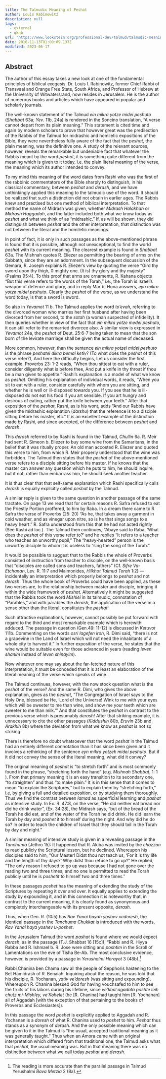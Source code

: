 ```yaml
---
title: The Talmudic Meaning of Peshat
author: Louis Rabinowitz
description: null
tags:
  - external
  - qkab
url: 'https://www.lookstein.org/professional-dev/talmud/talmudic-meaning-peshat/'
date: 2010-11-13T01:00:09.137Z
modified: 2023-06-17
---
```


## Abstract

The author of this essay takes a new look at one of the fundamental principles of biblical exegesis. Dr. Louis I. Rabinowitz, former Chief Rabbi of Transvaal and Orange Free State, South Africa, and Professor of Hebrew at the University of Witwatersrand, now resides in Jerusalem. He is the author of numerous books and articles which have appeared in popular and scholarly journals.

The well-known statement of the Talmud _ein mikra yotze midei peshuto_ (_Shabbat_ 63a; _Yev_. 11b, 24a) is rendered in the Soncino translation, “A verse cannot depart from its plain meaning.” This statement is cited time and again by modern scholars to prove that however great was the predilection of the Rabbis of the Talmud for midrashic and homiletic expositions of the Bible, they were nevertheless fully aware of the fact that the _peshat_, the plain meaning, was the definitive one. A study of the relevant sources, however, reveals the remarkable but undeniable fact that whatever the Rabbis meant by the word _peshat_, it is something quite different from the meaning which is given to it today, i.e. the plain literal meaning of the verse, the meaning which its author intended to convey.

To my mind this meaning of the word dates from Rashi who was the first of the rabbinic commentators of the Bible sharply to distinguish, in his classical commentary, between _peshat_ and _derash_, and we have unthinkingly applied this meaning to the talmudic use of the word. It should be realized that such a distinction did not obtain in earlier ages. The Rabbis knew and practised but one method of biblical interpretation. To that method the name of Midrash was given, whether _Midrash Halakhah_ or _Midrash Haggadah_, and the latter included both what we know today as _peshat_ and what we think of as “midrashic.” If, as will be shown, they did distinguish between _peshat_ and the other interpretation, that distinction was not between the literal and the homiletic meanings.

In point of fact, it is only in such passages as the above-mentioned phrase is found that it is possible, although not unexceptional, to find the world _peshat_ with its current meaning. The clearest example is found in _Shabbat_ 63a. The Mishnah quotes R. Eliezer as permitting the bearing of arms on the Sabbath, since they are an adornment. In the subsequent discussion of the Gemara, R. Joseph explains R. Eliezer’s view by quoting the verse “Gird thy sword upon thy thigh, 0 mighty one. (It is) thy glory and thy majesty” (Psalms 95:4). To this proof that arms are ornaments, R. Kahana objects “But this verse refers to the words of the Torah,” i.e., the Torah is Israel’s weapon of defence and glory, and in reply Mar b. Huna answers, _eyn mikra yotze midei peshuto_. Clearly the _peshat_ of the verse, as we understand the word today, is that a sword is sword.

So also in _Yevamot_ 11 b. The Talmud applies the word _to’evah_, referring to the divorced woman who marries her first husband after having been divorced from her second, to the _sotah_ (a woman suspected of infidelity). It then queries whether in view of the fact that _ein mikra yotze medei peshuto_, it can still refer to the remarried divorcee also. A similar view is expressed in _Yevamot_ 24a, the _peshat_ of Deut. 25:6-7 being taken to mean that the son born of the levirate marriage shall be given the actual name of deceased.

More common, however, than the sentence _ein mikra yotzei midei peshuto_ is the phrase _peshatei dikra bemai ketiv_? (To what does the _peshat_ of this verse refer?), And here the difficulty begins, Let us consider the first example, Proverbs 23: 1-2 reads, “When thou sittest to eat with a ruler, consider diligently what is before thee, And put a knife in thy throat if thou be a man given to appetite.” Rashi’s explanation is a model of what we know as _peshat_. Omitting his explanation of individual words, it reads, “When you sit to eat with a ruler, consider carefully with whom you are sitting, and whether he is well or ill-disposed towards you. If you see that he is ill-disposed do not eat his food if you art sensible. If you art hungry and desirous of eating, rather put the knife between your teeth.” After that exposition of the _peshat_, Rashi, as is his wont, adds “And our Rabbis have given the midrashic explanation (_darshu_) that the reference is to a disciple sitting before his master, etc.” It is an excellent example of the distinction made by Rashi, and since accepted, of the difference between _peshat_ and _derash_.

This _derash_ referred to by Rashi is found in the Talmud, _Chullin_ 6a. R. Meir had sent R. Simeon b. Eliezer to buy some wine from the Samaritans, in the belief that it was ritually proper. An old man accosted R. Eliezer and quoted this verse to him, from which R. Meir properly understood that the wine was forbidden. The Talmud then states that the _peshat_ of the above-mentioned verse refers to a disciple sitting before his master. If he knows that the master can answer any question which he puts to him, he should inquire, but if not, rather than embarrass him, he should seek another teacher.

It is thus clear that that self-same explanation which Rashi specifically calls _derash_ is equally explicitly called _peshat_ by the Talmud.

A similar reply is given to the same question in another passage of the same tractate. On page 13 we read that for certain reasons R. Safra refused to eat the Priestly Portion proffered, to him by Raba. In a dream there came to R. Safra the verse of Proverbs (25: 20) “As he, that takes away a garment in cold weather, and as vinegar upon nitre, so is he that sings songs to a heavy heart.” R. Safra understood from this that he had not acted rightly (See Rashi ad loc.). The Talmud then continues, “Abaye said to Raba, ‘What does the _peshat_ of this verse refer to?’ and he replies “It refers to a teacher who teaches an unworthy pupil,” The “heavy-hearted” person is the unworthy disciple to whom it is useless to “sing the song of the Torah.”

It would be possible to suggest that to the Rabbis the whole of Proverbs consisted of instruction from teacher to disciple, on the well-known basis that “disciples are called sons and teachers, fathers” (Cf. _Sifre Va-Etchanan_, Lev. R. 11:7 and Maimonides, _Hilkhot Talmud Torah_ 1:2) &mdash; incidentally an interpretation which properly belongs to _peshat_ and not _derash_. Thus the whole book of Proverbs could have been applied, as these two verses are, to the relationship between master and disciple, bringing it within the wide framework of _peshat_. Alternatively it might be suggested that the Rabbis took the word _Mishlei_ in its talmudic, connotation of “Parables,” and with parables the _derash_, the application of the verse in a sense other than the literal, constitutes the _peshat_!

Such attractive explanations, however, cannot possibly be put forward with regard to the third and most remarkable example which is herewith adduced. The passage in question (Gen.49: 11-12) is discussed in _Ketuvot_ 111b. Commenting on the words _osri lagefen iroh_, R. Dimi said, “there is not a grapevine in the Land of Israel which will not need the inhabitants of a whole city to harvest it.” In further exposition of the verse, he states that the wine would be suitable even for those advanced in years (reading _leven shanim_ instead of _leven shinayim_).

Now whatever one may say about the far-fetched nature of this interpretation, it must be conceded that it is at least an elaboration of the literal meaning of the verse which speaks of wine.

The Talmud continues, however, with the now stock question what is the _peshat_ of the verse? And the same R. Dimi, who gives the above explanation, gives as the _peshat_, “The Congregation of Israel says to the Holy One, blessed be He, ‘Lord of the Universe! Wink to me with your eyes which will be sweeter to me than wine, and show me your teeth which are sweeter to me than milk.'” And that constitutes the _peshat_ in contrast to the previous verse which is presumably _derash_! After that striking example, it is unnecessary to cite the other passages (_Kiddushin_ 80b, _Eruvin_ 23b and _Arakhin_ 8b) where the deviation from what we know as _peshat_ is not so striking.

There is therefore no doubt whatsoever that the word _peshat_ in the Talmud had an entirely different connotation than it has since been given and it involves a rethinking of the sentence _eyn mikra yotzeh midei peshuto_. But if it did not convey the sense of the literal meaning, what did it convey?

The original meaning of _peshat_ is “to stretch forth” and is most commonly found in the phrase, “stretching forth the hand” (e.g. _Mishnah Shabbat_, 1: 1 ). From that primary meaning it is an easy transition to its secondary one, “to straighten” and thus “to make plain.” It is in this sense that it comes to mean “to explain the Scriptures,” but to explain them by “stretching forth,” i.e, by giving a full and detailed exposition, or by studying them thoroughly. Thus we find the contrast between _lamad_ as superficial learning and _pashat_ as intensive study. In Ex. R. 47:8, on the verse, “He did neither eat bread nor did he drink water”, (Ex. 34:28), the Midrash says, “but of the bread of the Torah he did eat, and of the water of the Torah he did drink. He did learn the Torah by day and _poshet_ it to himself during the night. And why did he do so? In order to teach the children of Israel that they should toil in the Torah by day and night.”

A similar meaning of intensive study is given in a revealing passage in the _Tanchuma_ (Jethro 15): It happened that R. Akiba was invited by the _chazzan_ to read publicly the Scriptural lesson, but he declined. Whereupon his disciples said to him, “Our Master! Didst thou not teach us, ‘For it is thy life and the length of thy days?’ Why didst thou refuse to go up?” He replied, “The only reason I refused to go up was because I had not gone over the reading two and three times, and no one is permitted to read the Torah publicly until he is _poshetit_ to himself two and three times.”

In these passages _poshet_ has the meaning of extending the study of the Scriptures by repeating it over and over. It equally applies to extending the study by expounding it, and in this connection it is noteworthy that, in contrast to the current meaning, it is clearly found as synonymous and completely interchangeable with its present opposite, _derash_.

Thus, when Gen. R. (10:5) has _Rav Yanai hayah yoshev vedoresh_, the identical passage in the _Tanchuma Chukkat_ is introduced with the words, _Rav Yanai haya yoshev u-poshet_.

In the Jerusalem Talmud the word _pashat_ is found where we would expect _derash_, as in the passage (T.J. Shabbat 16 [15c]), “Rabbi and R. Hiyya Rabba and R. Ishmael b. R. Jose were sitting and _poshtim_ in the Scroll of Lamentations on the eve of Tisha Be-Ab. The most conclusive evidence, however, is provided by a passage in _Yerushalmi Horayot_ 3 (48b).[^1]

Rabbi Chanina ben Chama saw all the people of Sepphoris hastening to the Bet Hamidrash of R. Benaiah. Inquiring about the reason, he was told that his disciple, R. Yochanan, _yativ ve’doresh_ (was sitting and expounding). Whereupon R. Chanina blessed God for having vouchsafed to him to see the fruits of his labors during his lifetime, since _ve’khol agadata poshte leih chutz mi-Mishley, ve’Kohelet_ (he [R. Chanina] had taught him [R. Yochanan] all of Aggadah [with the exception of that pertaining to the books of Proverbs and Ecclesiastes]).

In this passage the word _poshet_ is explicitly applied to Aggadah and R. Yochanan is a _doresh_ of what R. Chanina used to _poshet_ to him. _Peshat_ thus stands as a synonym of _derash_. And the only possible meaning which can be given to it in the Talmud is “the usual, accepted traditional meaning as it was generally taught.” Thus when an Amora came with an original interpretation which differed from that traditional one, the Talmud asks what that _peshat_, the usual meaning was. But in that meaning there was no distinction between what we call today _peshat_ and _derash_.

[^1]: The reading is more accurate than the parallel passage in Talmud Yerushalmi _Bava Metzia_ 2 (8a).
